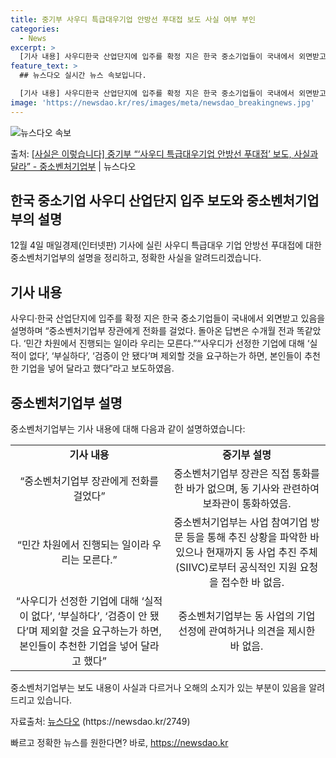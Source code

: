 ```yaml
---
title: 중기부 사우디 특급대우기업 안방선 푸대접 보도 사실 여부 부인
categories:
  - News
excerpt: >
  [기사 내용] 사우디한국 산업단지에 입주를 확정 지은 한국 중소기업들이 국내에서 외면받고 있음을 설명하며 중…
feature_text: >
  ## 뉴스다오 실시간 뉴스 속보입니다.

  [기사 내용] 사우디한국 산업단지에 입주를 확정 지은 한국 중소기업들이 국내에서 외면받고 있음을 설명하며 중…
image: 'https://newsdao.kr/res/images/meta/newsdao_breakingnews.jpg'
---
```


![뉴스다오 속보](https://newsdao.kr/res/images/meta/newsdao_breakingnews.jpg)

<p>출처: <a href="https://newsdao.kr/2749" rel="dofollow">[사실은 이렇습니다] 중기부 “‘사우디 특급대우기업 안방선 푸대접’ 보도, 사실과 달라” - 중소벤처기업부</a> | 뉴스다오</p>

<h2 data-ke-size="size26">한국 중소기업 사우디 산업단지 입주 보도와 중소벤처기업부의 설명</h2>
<p data-ke-size="size16">12월 4일 매일경제(인터넷판) 기사에 실린 사우디 특급대우 기업 안방선 푸대접에 대한 중소벤처기업부의 설명을 정리하고, 정확한 사실을 알려드리겠습니다.</p>

<h2 data-ke-size="size24">기사 내용</h2>
<p data-ke-size="size16">사우디·한국 산업단지에 입주를 확정 지은 한국 중소기업들이 국내에서 외면받고 있음을 설명하며 “중소벤처기업부 장관에게 전화를 걸었다. 돌아온 답변은 수개월 전과 똑같았다. ‘민간 차원에서 진행되는 일이라 우리는 모른다.”“사우디가 선정한 기업에 대해 ‘실적이 없다’, ‘부실하다’, ‘검증이 안 됐다’며 제외할 것을 요구하는가 하면, 본인들이 추천한 기업을 넣어 달라고 했다”라고 보도하였음.</p>

<h2 data-ke-size="size24">중소벤처기업부 설명</h2>
<p data-ke-size="size16">중소벤처기업부는 기사 내용에 대해 다음과 같이 설명하였습니다:</p>

<table>
    <tr>
        <td style="width: 50%; text-align: center; height: 17px;"><b>기사 내용</b></td>
        <td style="width: 50%; text-align: center; height: 17px;"><b>중기부 설명</b></td>
    </tr>
    <tr>
        <td style="text-align: center; height: 17px;">“중소벤처기업부 장관에게 전화를 걸었다”</td>
        <td style="text-align: center; height: 17px;">중소벤처기업부 장관은 직접 통화를 한 바가 없으며, 동 기사와 관련하여 보좌관이 통화하였음.</td>
    </tr>
    <tr>
        <td style="text-align: center; height: 17px;">“민간 차원에서 진행되는 일이라 우리는 모른다.”</td>
        <td style="text-align: center; height: 17px;">중소벤처기업부는 사업 참여기업 방문 등을 통해 추진 상황을 파악한 바 있으나 현재까지 동 사업 추진 주체(SIIVC)로부터 공식적인 지원 요청을 접수한 바 없음.</td>
    </tr>
    <tr>
        <td style="text-align: center; height: 17px;">“사우디가 선정한 기업에 대해 ‘실적이 없다’, ‘부실하다’, ‘검증이 안 됐다’며 제외할 것을 요구하는가 하면, 본인들이 추천한 기업을 넣어 달라고 했다”</td>
        <td style="text-align: center; height: 17px;">중소벤처기업부는 동 사업의 기업 선정에 관여하거나 의견을 제시한 바 없음.</td>
    </tr>
</table>

<p data-ke-size="size16">중소벤처기업부는 보도 내용이 사실과 다르거나 오해의 소지가 있는 부분이 있음을 알려드리고 있습니다.</p>

<p data-ke-size="size16">자료출처: <a href="https://newsdao.kr/2749">뉴스다오</a> (https://newsdao.kr/2749)</p> 

빠르고 정확한 뉴스를 원한다면? 바로, <a href="https://newsdao.kr" rel="dofollow">https://newsdao.kr</a>


    
